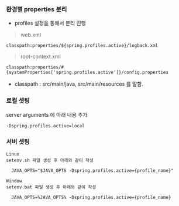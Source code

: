 ### 환경별 properties 분리

* profiles 설정을 통해서 분리 진행


> web.xml

```
classpath:properties/${spring.profiles.active}/logback.xml
```

> root-context.xml

```
classpath:properties/#{systemProperties['spring.profiles.active']}/config.properties
```

* classpath : src/main/java, src/main/resources 를 말함.


### 로컬 셋팅

server arguments 에 아래 내용 추가

```
-Dspring.profiles.active=local
```

### 서버 셋팅

```
Linux
setenv.sh 파일 생성 후 아래와 같이 작성

  JAVA_OPTS="$JAVA_OPTS -Dspring.profiles.active={profile_name}"

Window
setenv.bat 파일 생성 후 아래와 같이 작성

  JAVA_OPTS=%JAVA_OPTS% -Dspring.profiles.active={profile_name}
```
